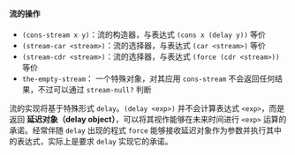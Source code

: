 #### 流的操作

- `(cons-stream x y)`：流的构造器，与表达式 `(cons x (delay y))` 等价
- `(stream-car <stream>)`：流的选择器，与表达式 `(car <stream>)` 等价
- `(stream-cdr <stream>)`：流的选择器，与表达式 `(force (cdr <stream>))` 等价
- `the-empty-stream`： 一个特殊对象，对其应用 `cons-stream` 不会返回任何结果，不过可以通过 `stream-null?` 判断

流的实现将基于特殊形式 `delay`。`(delay <exp>)` 并不会计算表达式 `<exp>`，而是返回 **延迟对象（delay object）**，可以将其视作能够在未来时间进行 `<exp>` 运算的承诺。经常伴随 `delay` 出现的程式 `force` 能够接收延迟对象作为参数并执行其中的表达式，实际上是要求 `delay` 实现它的承诺。